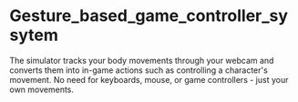 # Gesture_based_game_controller_sysytem
The simulator tracks your body movements through your webcam and converts them into in-game actions such as controlling a character's movement. No need for keyboards, mouse, or game controllers - just your own movements.
